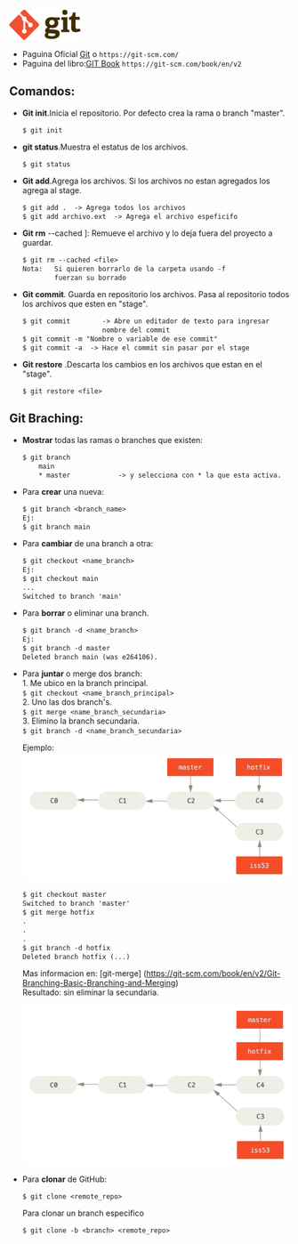 ![git logo](../assets/git/git_logo2.png)

* Paguina Oficial [Git](https://git-scm.com/) o `https://git-scm.com/`
* Paguina del libro:[GIT Book](https://git-scm.com/book/en/v2) `https://git-scm.com/book/en/v2`



## **Comandos:**

- **Git init**.Inicia el repositorio. Por defecto crea la rama o branch "master".  


	``` 
	$ git init
	```


- **git status**.Muestra el estatus de los archivos.  

	```
	$ git status
	```


- **Git add**.Agrega los archivos. Si los archivos no estan agregados los agrega al stage. 
 
	```
    $ git add .  -> Agrega todos los archivos
    $ git add archivo.ext  -> Agrega el archivo espeficifo

    ```
- **Git rm** --cached <file>]: Remueve el archivo y lo deja fuera del proyecto a guardar.  

	```
    $ git rm --cached <file>
    Nota: 	Si quieren borrarlo de la carpeta usando -f 
    		fuerzan su borrado

    ```
- **Git commit**. Guarda en repositorio los archivos. Pasa al repositorio todos los archivos que esten en "stage".  

	```
	$ git commit		-> Abre un editador de texto para ingresar
						nombre del commit
   $ git commit -m "Nombre o variable de ese commit"
   $ git commit -a	-> Hace el commit sin pasar por el stage

    ```
- **Git restore** .Descarta los cambios en los archivos que estan en el "stage".  

	```
	$ git restore <file>
	```
## **Git Braching:**    

- **Mostrar** todas las ramas o branches que existen: 
	
	```
	$ git branch			
		main				
		* master			-> y selecciona con * la que esta activa.
	```
- Para **crear** una nueva:   

	```
	$ git branch <branch_name>
	Ej:
	$ git branch main
	```
- Para **cambiar** de una branch a otra:   
	
	```
	$ git checkout <name_branch>
	Ej:
	$ git checkout main
	...
	Switched to branch 'main'
	```
- Para **borrar** o eliminar una branch.  
	
	```
	$ git branch -d <name_branch>
	Ej:
	$ git branch -d master
	Deleted branch main (was e264106).
	```
- Para **juntar** o merge dos branch:  
		1. Me ubico en la branch principal.  
		```
		$ git checkout <name_branch_principal>  ```   
		2. Uno las dos branch's.  
		```
		$ git merge <name_branch_secundaria>    ```   
		3. Elimino la branch secundaria.  
		```
		$ git branch -d <name_branch_secundaria>   ```
				
	Ejemplo:
		![git logo](../assets/git/git-merge.png)  
		  
	```			
	$ git checkout master
	Switched to branch 'master'
	$ git merge hotfix
	.
	.
	.
	$ git branch -d hotfix
	Deleted branch hotfix (...)
	```   
				
	Mas informacion en: [git-merge]
		(https://git-scm.com/book/en/v2/Git-Branching-Basic-Branching-and-Merging)  
		Resultado: sin eliminar la secundaria.  
		
	![git logo](../assets/git/git-merge2.png)
		
- Para **clonar** de GitHub:
	```git
	$ git clone <remote_repo>
	```
	Para clonar un branch especifico
	```git
	$ git clone -b <branch> <remote_repo>
	```
	
			
	
	
